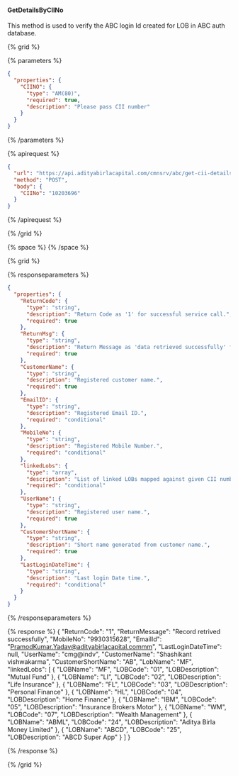 #### GetDetailsByCIINo

This method is used to verify the ABC login Id created for LOB in ABC auth database.

{% grid %}

{% parameters %}

```json
{
  "properties": {
    "CIINO": {
      "type": "AM(80)",
      "required": true,
      "description": "Please pass CII number"
    }
  }
}
```

{% /parameters %}

{% apirequest %}

```json
{
  "url": "https://api.adityabirlacapital.com/cmnsrv/abc/get-cii-details",
  "method": "POST",
  "body": {
    "CIINo": "10203696"
  }
}
```

{% /apirequest %}

{% /grid %}

{% space %}
{% /space %}

{% grid %}

{% responseparameters %}

```json
{
  "properties": {
    "ReturnCode": {
      "type": "string",
      "description": "Return Code as '1' for successful service call.",
      "required": true
    },
    "ReturnMsg": {
      "type": "string",
      "description": "Return Message as 'data retrieved successfully' for successful service call.",
      "required": true
    },
    "CustomerName": {
      "type": "string",
      "description": "Registered customer name.",
      "required": true
    },
    "EmailID": {
      "type": "string",
      "description": "Registered Email ID.",
      "required": "conditional"
    },
    "MobileNo": {
      "type": "string",
      "description": "Registered Mobile Number.",
      "required": "conditional"
    },
    "linkedLobs": {
      "type": "array",
      "description": "List of linked LOBs mapped against given CII number.",
      "required": "conditional"
    },
    "UserName": {
      "type": "string",
      "description": "Registered user name.",
      "required": true
    },
    "CustomerShortName": {
      "type": "string",
      "description": "Short name generated from customer name.",
      "required": true
    },
    "LastLoginDateTime": {
      "type": "string",
      "description": "Last login Date time.",
      "required": "conditional"
    }
  }
}
```

{% /responseparameters %}

{% response %}
{
"ReturnCode": "1",
"ReturnMessage": "Record retrived successfully",
"MobileNo": "9930315628",
"EmailId": "PramodKumar.Yadav@adityabirlacapital.commm",
"LastLoginDateTime": null,
"UserName": "cmg@indv",
"CustomerName": "Shashikant vishwakarma",
"CustomerShortName": "AB",
"LobName": "MF",
"linkedLobs": [
{
"LOBName": "MF",
"LOBCode": "01",
"LOBDescription": "Mutual Fund"
},
{
"LOBName": "LI",
"LOBCode": "02",
"LOBDescription": "Life Insurance"
},
{
"LOBName": "FL",
"LOBCode": "03",
"LOBDescription": "Personal Finance"
},
{
"LOBName": "HL",
"LOBCode": "04",
"LOBDescription": "Home Finance"
},
{
"LOBName": "IBM",
"LOBCode": "05",
"LOBDescription": "Insurance Brokers Motor"
},
{
"LOBName": "WM",
"LOBCode": "07",
"LOBDescription": "Wealth Management"
},
{
"LOBName": "ABML",
"LOBCode": "24",
"LOBDescription": "Aditya Birla Money Limited"
},
{
"LOBName": "ABCD",
"LOBCode": "25",
"LOBDescription": "ABCD Super App"
}
]
}

{% /response %}

{% /grid %}
